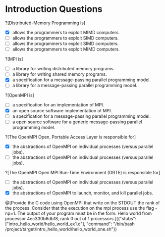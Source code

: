 # Introduction Questions

?[Distributed-Memory Programming is]
-[x] allows the programmers to exploit MIMD computers.
-[ ] allows the programmers to exploit SIMD computers.
-[ ] allows the programmers to exploit SIMD computers.
-[ ] allows the programmers to exploit MIMD computers.

?[MPI is]
-[ ] a library for writing distributed memory programs.
-[ ] a library for writing shared memory programs.
-[x] a specification for a message-passing parallel programming model.
-[ ] a library for a message-passing parallel programming model.

?[OpenMPI is]
-[ ] a specification for an implementation of MPI.
-[x] an open source software implementation of MPI.
-[ ] a specification for a message-passing parallel programming model.
-[ ] a open source software for a generic message-passing parallel programming model.

?[The OpenMPI Open, Portable Access Layer is responsible for]
-[x] the abstractions of OpenMPI on individual processes (versus parallel jobs).
-[ ] the abstractions of OpenMPI on individual processes (versus parallel jobs).

?[The OpenMPI Open MPI Run-Time Environment (ORTE)  is responsible for]
-[ ] the abstractions of OpenMPI on individual processes (versus parallel jobs).
-[x] the abstractions of OpenMPI to launch, monitor, and kill parallel jobs.

@[Provide the C code using OpenMPI that write on the STDOUT the rank of the process. Consider that the execution on the mpi process use the flag -np=1. The output of your program must be in the form: Hello world from processor 4ec330b6dbf8, rank 0 out of 1 processors.]({"stubs": ["intro_hello_world/hello_world_ex1.c"], "command": "/bin/bash /project/target/intro_hello_world/hello_world_one.sh"})
